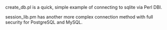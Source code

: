
create_db.pl is a quick, simple example of connecting to sqlite via Perl DBI. 

session_lib.pm has another more complex connection method with full security for PostgreSQL and MySQL.


